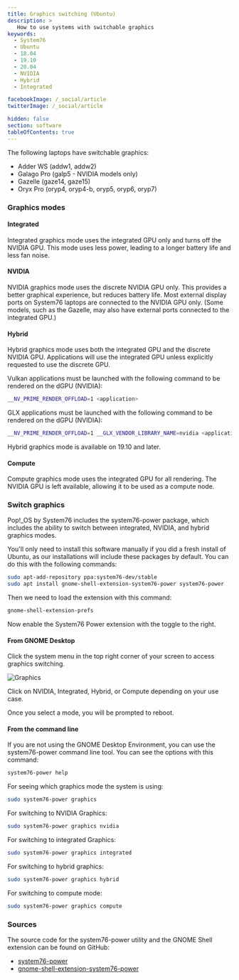 ```yaml
---
title: Graphics switching (Ubuntu)
description: >
   How to use systems with switchable graphics
keywords:
  - System76
  - Ubuntu
  - 18.04
  - 19.10
  - 20.04
  - NVIDIA
  - Hybrid
  - Integrated

facebookImage: /_social/article
twitterImage: /_social/article

hidden: false
section: software
tableOfContents: true
---
```


The following laptops have switchable graphics:

- Adder WS (addw1, addw2)
- Galago Pro (galp5 - NVIDIA models only)
- Gazelle (gaze14, gaze15)
- Oryx Pro (oryp4, oryp4-b, oryp5, oryp6, oryp7)

### Graphics modes

#### Integrated

Integrated graphics mode uses the integrated GPU only and turns off the NVIDIA
GPU. This mode uses less power, leading to a longer battery life and less fan
noise.

#### NVIDIA

NVIDIA graphics mode uses the discrete NVIDIA GPU only. This provides a better
graphical experience, but reduces battery life. Most external display ports on
System76 laptops are connected to the NVIDIA GPU only. (Some models, such as the
Gazelle, may also have external ports connected to the integrated GPU.)

#### Hybrid

Hybrid graphics mode uses both the integrated GPU and the discrete NVIDIA GPU.
Applications will use the integrated GPU unless explicitly requested to use the
discrete GPU.

Vulkan applications must be launched with the following command to be rendered on the dGPU (NVIDIA):

```bash
__NV_PRIME_RENDER_OFFLOAD=1 <application>
```

GLX applications must be launched with the following command to be rendered on the dGPU (NVIDIA):

```bash
__NV_PRIME_RENDER_OFFLOAD=1 __GLX_VENDOR_LIBRARY_NAME=nvidia <application>
```

Hybrid graphics mode is available on 19.10 and later.

#### Compute

Compute graphics mode uses the integrated GPU for all rendering. The NVIDIA
GPU is left available, allowing it to be used as a compute node.

### Switch graphics

Pop!_OS by System76 includes the system76-power package, which includes the
ability to switch between integrated, NVIDIA, and hybrid graphics modes.

You'll only need to install this software manually if you did a fresh install of Ubuntu,
as our installations will include these packages by default. You can do this
with the following commands:

```bash
sudo apt-add-repository ppa:system76-dev/stable
sudo apt install gnome-shell-extension-system76-power system76-power
```

Then we need to load the extension with this command:

```bash
gnome-shell-extension-prefs
```

Now enable the System76 Power extension with the toggle to the right.

#### From GNOME Desktop

Click the system menu in the top right corner of your screen to access graphics
switching.

![Graphics](/images/graphics-switch-ubuntu/system-menu.png)

Click on NVIDIA, Integrated, Hybrid, or Compute depending on your use case.

Once you select a mode, you will be prompted to reboot.

#### From the command line

If you are not using the GNOME Desktop Environment, you can use the system76-power
command line tool. You can see the options with this command:

```bash
system76-power help
```

For seeing which graphics mode the system is using:

```bash
sudo system76-power graphics
```

For switching to NVIDIA Graphics:

```bash
sudo system76-power graphics nvidia
```

For switching to integrated Graphics:

```bash
sudo system76-power graphics integrated
```

For switching to hybrid graphics:

```bash
sudo system76-power graphics hybrid
```

For switching to compute mode:

```bash
sudo system76-power graphics compute
```

### Sources

The source code for the system76-power utility and the GNOME Shell extension can be found on GitHub:

- [system76-power](https://github.com/pop-os/system76-power)
- [gnome-shell-extension-system76-power](https://github.com/pop-os/gnome-shell-extension-system76-power)
